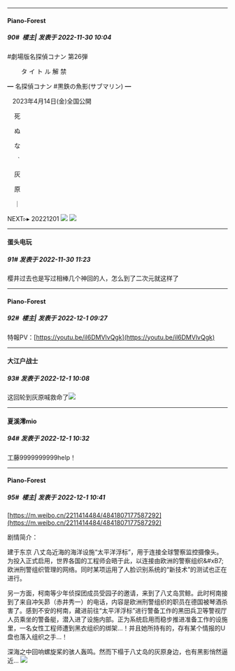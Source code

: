 

*****

####  Piano-Forest  
##### 90#         楼主| 发表于 2022-11-30 10:04

#劇場版名探偵コナン 第26弾

        タ イ ト ル 解 禁  

━ 名探偵コナン #黒鉄の魚影(サブマリン) ━

   2023年4月14日(金)全国公開

    死

    ぬ

    な

      `

    灰

    原

    ｜

NEXT▹▸ 20221201
<img src="https://p.sda1.dev/8/fc2d8c1b44df4572ec6cd5b2a2d56b2d/20221130_100247.jpg" referrerpolicy="no-referrer">
<img src="https://p.sda1.dev/8/2166e5c181146a68cc9f32d1260f2b2a/tzrPos.jpg" referrerpolicy="no-referrer">



*****

####  蛋头电玩  
##### 91#       发表于 2022-11-30 11:23

樱井过去也是写过相棒几个神回的人，怎么到了二次元就这样了



*****

####  Piano-Forest  
##### 92#         楼主| 发表于 2022-12-1 09:27

特報PV：[https://youtu.be/il6DMVlvQgk](https://youtu.be/il6DMVlvQgk)



*****

####  大江户战士  
##### 93#       发表于 2022-12-1 10:08

这回轮到灰原喊救命了<img src="https://static.saraba1st.com/image/smiley/face2017/067.png" referrerpolicy="no-referrer">



*****

####  夏溪澪mio  
##### 94#       发表于 2022-12-1 10:32

工藤9999999999help！

*****

####  Piano-Forest  
##### 95#         楼主| 发表于 2022-12-1 10:41

[https://m.weibo.cn/2211414484/4841807177587292](https://m.weibo.cn/2211414484/4841807177587292)

剧情简介：

建于东京 八丈岛近海的海洋设施“太平洋浮标”，用于连接全球警察监控摄像头。为投入正式启用，世界各国的工程师会晤于此，以连接由欧洲的警察组织&amp;#xB7;欧洲刑警组织管理的网络。同时某项运用了人脸识别系统的“新技术”的测试也正在进行。

另一方面，柯南等少年侦探团成员受园子的邀请，来到了八丈岛赏鲸。此时柯南接到了来自冲矢昴（赤井秀一）的电话，内容是欧洲刑警组织的职员在德国被琴酒杀害了。感到不安的柯南，藏进前往“太平洋浮标”进行警备工作的黑田兵卫等警视厅人员乘坐的警备艇，潜入进了设施内部。正为系统启用而稳步推进准备工作的设施里，一名女性工程师遭到黑衣组织的绑架…！并且她所持有的，存有某个情报的U盘也落入组织之手…！

深海之中回响螺旋桨的骇人轰鸣。然而下榻于八丈岛的灰原身边，也有黑影悄然逼近…
<img src="https://p.sda1.dev/8/11c8d068ccf58d9eef23273ef347fffa/20221201_103803.jpg" referrerpolicy="no-referrer">

